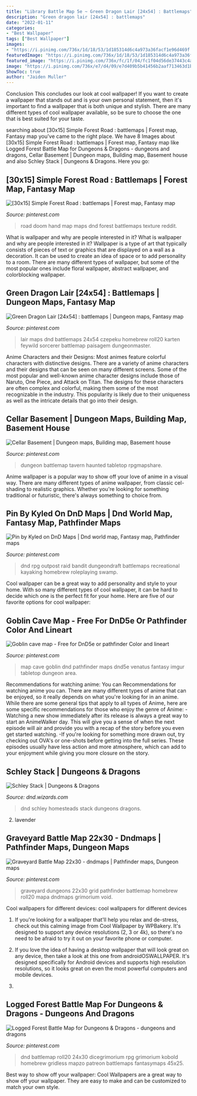 ```yaml
---
title: "Library Battle Map 5e ~ Green Dragon Lair [24x54] : Battlemaps"
description: "Green dragon lair [24x54] : battlemaps"
date: "2022-01-11"
categories:
- "Best Wallpaper"
tags: ["Best Wallpaper"]
images:
- "https://i.pinimg.com/736x/1d/18/53/1d185314d6c4a973a36facf1e96d469f.jpg"
featuredImage: "https://i.pinimg.com/736x/1d/18/53/1d185314d6c4a973a36facf1e96d469f.jpg"
featured_image: "https://i.pinimg.com/736x/fc/1f/04/fc1f04d56de37443c4ad697c57a5bcd2.jpg"
image: "https://i.pinimg.com/736x/e7/d4/09/e7d409b5b41456b2aaf713463d1b19e7.jpg"
ShowToc: true
author: "Jaiden Muller"
---
```



Conclusion
This concludes our look at cool wallpaper! If you want to create a wallpaper that stands out and is your own personal statement, then it's important to find a wallpaper that is both unique and stylish. There are many different types of cool wallpaper available, so be sure to choose the one that is best suited for your taste.

	

		
searching about [30x15] Simple Forest Road : battlemaps | Forest map, Fantasy map you've came to the right place. We have 8 Images about [30x15] Simple Forest Road : battlemaps | Forest map, Fantasy map like Logged Forest Battle Map for Dungeons &amp; Dragons - dungeons and dragons, Cellar Basement | Dungeon maps, Building map, Basement house and also Schley Stack | Dungeons &amp; Dragons. Here you go:
		
    
## [30x15] Simple Forest Road : Battlemaps | Forest Map, Fantasy Map

<img loading=lazy src="https://i.pinimg.com/736x/12/c9/a5/12c9a58dd72343403b2c6a7b5db28453.jpg" onerror="this.onerror=null;this.src='https://tse3.mm.bing.net/th?id=OIP.MY2jRKHeZTJ9KJMN1B9NUwAAAA&amp;pid=15.1';" alt="[30x15] Simple Forest Road : battlemaps | Forest map, Fantasy map">

_Source: pinterest.com_

>road doom hand map maps dnd forest battlemaps texture reddit. 

	

What is wallpaper and why are people interested in it?
What is wallpaper and why are people interested in it?
Wallpaper is a type of art that typically consists of pieces of text or graphics that are displayed on a wall as a decoration. It can be used to create an idea of space or to add personality to a room. There are many different types of wallpaper, but some of the most popular ones include floral wallpaper, abstract wallpaper, and colorblocking wallpaper.

    
## Green Dragon Lair [24x54] : Battlemaps | Dungeon Maps, Fantasy Map

<img loading=lazy src="https://i.pinimg.com/736x/8a/50/c3/8a50c37b47bd3872ef13622c8386b0c7.jpg" onerror="this.onerror=null;this.src='https://tse2.mm.bing.net/th?id=OIP.Wc4nHNA5WtGeB4AY4X0g6gAAAA&amp;pid=15.1';" alt="Green Dragon Lair [24x54] : battlemaps | Dungeon maps, Fantasy map">

_Source: pinterest.com_

>lair maps dnd battlemaps 24x54 czepeku homebrew roll20 karten feywild sorcerer battlemap paisagem dungeonmaster. 

	

Anime Characters and their Designs: Most animes feature colorful characters with distinctive designs.
There are a variety of anime characters and their designs that can be seen on many different screens. Some of the most popular and well-known anime character designs include those of Naruto, One Piece, and Attack on Titan. The designs for these characters are often complex and colorful, making them some of the most recognizable in the industry. This popularity is likely due to their uniqueness as well as the intricate details that go into their design.

    
## Cellar Basement | Dungeon Maps, Building Map, Basement House

<img loading=lazy src="https://i.pinimg.com/736x/21/91/87/21918764f0b166a7c8103ccedebc0cd8--basements-maps.jpg" onerror="this.onerror=null;this.src='https://tse2.mm.bing.net/th?id=OIP.b1ed-qqjEC7kdzaqHkSzywHaJ5&amp;pid=15.1';" alt="Cellar Basement | Dungeon maps, Building map, Basement house">

_Source: pinterest.com_

>dungeon battlemap tavern haunted tabletop rpgmapshare. 

	

Anime wallpaper is a popular way to show off your love of anime in a visual way. There are many different types of anime wallpaper, from classic cel-shading to realistic graphics. Whether you're looking for something traditional or futuristic, there's always something to choice from.

    
## Pin By Kyled On DnD Maps | Dnd World Map, Fantasy Map, Pathfinder Maps

<img loading=lazy src="https://i.pinimg.com/736x/1e/00/c9/1e00c9445bc1e5563f51773d3f051509.jpg" onerror="this.onerror=null;this.src='https://tse1.mm.bing.net/th?id=OIP.OwfxoMD_McLHRo_qb20C8AHaE8&amp;pid=15.1';" alt="Pin by Kyled on DnD Maps | Dnd world map, Fantasy map, Pathfinder maps">

_Source: pinterest.com_

>dnd rpg outpost raid bandit dungeondraft battlemaps recreational kayaking homebrew roleplaying swamp. 

	

Cool wallpaper can be a great way to add personality and style to your home. With so many different types of cool wallpaper, it can be hard to decide which one is the perfect fit for your home. Here are five of our favorite options for cool wallpaper: 

    
## Goblin Cave Map - Free For DnD5e Or Pathfinder Color And Lineart

<img loading=lazy src="https://i.pinimg.com/736x/1d/18/53/1d185314d6c4a973a36facf1e96d469f.jpg" onerror="this.onerror=null;this.src='https://tse2.mm.bing.net/th?id=OIP.hpHc3IPJSspiFQ7jzA9WbgHaFr&amp;pid=15.1';" alt="Goblin cave map - Free for DnD5e or pathfinder Color and lineart">

_Source: pinterest.com_

>map cave goblin dnd pathfinder maps dnd5e venatus fantasy imgur tabletop dungeon area. 

	

Recommendations for watching anime: You can
Recommendations for watching anime you can. There are many different types of anime that can be enjoyed, so it really depends on what you're looking for in an anime. While there are some general tips that apply to all types of Anime, here are some specific recommendations for those who enjoy the genre of Anime: 
-Watching a new show immediately after its release is always a great way to start an AnimeWalker day. This will give you a sense of when the next episode will air and provide you with a recap of the story before you even get started watching. 
-If you're looking for something more drawn out, try checking out OVA's or one-shots before getting into the full series. These episodes usually have less action and more atmosphere, which can add to your enjoyment while giving you more closure on the story.

    
## Schley Stack | Dungeons &amp; Dragons

<img loading=lazy src="http://media.wizards.com/legacy/dnd/images/bld_homesteads.jpg" onerror="this.onerror=null;this.src='https://tse2.mm.bing.net/th?id=OIP.pNXuUxNBy47B6SN83cTz3AHaKg&amp;pid=15.1';" alt="Schley Stack | Dungeons &amp; Dragons">

_Source: dnd.wizards.com_

>dnd schley homesteads stack dungeons dragons. 

	

2. lavender 

    
## Graveyard Battle Map 22x30 - Dndmaps | Pathfinder Maps, Dungeon Maps

<img loading=lazy src="https://i.pinimg.com/736x/fc/1f/04/fc1f04d56de37443c4ad697c57a5bcd2.jpg" onerror="this.onerror=null;this.src='https://tse3.mm.bing.net/th?id=OIP.aeVc7QahicqKvZf3POnr5AHaKG&amp;pid=15.1';" alt="Graveyard Battle Map 22x30 - dndmaps | Pathfinder maps, Dungeon maps">

_Source: pinterest.com_

>graveyard dungeons 22x30 grid pathfinder battlemap homebrew roll20 mapa dndmaps grimorium void. 

	

Cool wallpapers for different devices:
cool wallpapers for different devices 

1. If you're looking for a wallpaper that'll help you relax and de-stress, check out this calming image from Cool Wallpaper by WPBakery. It's designed to support any device resolutions (2, 3 or 4k), so there's no need to be afraid to try it out on your favorite phone or computer.

2. If you love the idea of having a desktop wallpaper that will look great on any device, then take a look at this one from androidOSWALLPAPER. It's designed specifically for Android devices and supports high resolution resolutions, so it looks great on even the most powerful computers and mobile devices.

3.

    
## Logged Forest Battle Map For Dungeons &amp; Dragons - Dungeons And Dragons

<img loading=lazy src="https://i.pinimg.com/736x/e7/d4/09/e7d409b5b41456b2aaf713463d1b19e7.jpg" onerror="this.onerror=null;this.src='https://tse2.mm.bing.net/th?id=OIP.QtvahvpXo6FP8bQniHQmMQHaJQ&amp;pid=15.1';" alt="Logged Forest Battle Map for Dungeons &amp; Dragons - dungeons and dragons">

_Source: pinterest.com_

>dnd battlemap roll20 24x30 dicegrimorium rpg grimorium kobold homebrew gridless mapzo patreon battlemaps fantasymaps 45x25. 

	

Best way to show off your wallpaper:
Cool Wallpapers are a great way to show off your wallpaper. They are easy to make and can be customized to match your own style.

